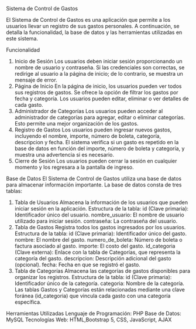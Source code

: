 Sistema de Control de Gastos

El Sistema de Control de Gastos es una aplicación que permite a los usuarios llevar un registro de sus gastos personales. A continuación, se detalla la funcionalidad, la base de datos y las herramientas utilizadas en este sistema.

Funcionalidad
1. Inicio de Sesión
Los usuarios deben iniciar sesión proporcionando un nombre de usuario y contraseña.
Si las credenciales son correctas, se redirige al usuario a la página de inicio; de lo contrario, se muestra un mensaje de error.
2. Página de Inicio
En la página de inicio, los usuarios pueden ver todos sus registros de gastos.
Se ofrece la opción de filtrar los gastos por fecha y categoría.
Los usuarios pueden editar, eliminar o ver detalles de cada gasto.
3. Administrador de Categorías
Los usuarios pueden acceder al administrador de categorías para agregar, editar o eliminar categorías.
Esto permite una mejor organización de los gastos.
4. Registro de Gastos
Los usuarios pueden ingresar nuevos gastos, incluyendo el nombre, importe, número de boleta, categoría, descripcion y fecha.
El sistema verifica si un gasto es repetido en la base de datos en función del importe, número de boleta y categoría, y muestra una advertencia si es necesario.
5. Cierre de Sesión
Los usuarios pueden cerrar la sesión en cualquier momento y los regresara a la pantalla de ingreso.

Base de Datos
El Sistema de Control de Gastos utiliza una base de datos para almacenar información importante. La base de datos consta de tres tablas:
1. Tabla de Usuarios
Almacena la información de los usuarios que pueden iniciar sesión en la aplicación.
Estructura de la tabla:
id (Clave primaria): Identificador único del usuario.
nombre_usuario: El nombre de usuario utilizado para iniciar sesión.
contraseña: La contraseña del usuario.
2. Tabla de Gastos
Registra todos los gastos ingresados por los usuarios.
Estructura de la tabla:
id (Clave primaria): Identificador único del gasto.
nombre: El nombre del gasto.
numero_de_boleta: Número de boleta o factura asociado al gasto.
importe: El costo del gasto.
id_categoria (Clave externa): Enlace con la tabla de Categorías, que representa la categoría del gasto.
descripcion: Descripción adicional del gasto (opcional).
fecha: Fecha en que se registró el gasto.
3. Tabla de Categorías
Almacena las categorías de gastos disponibles para organizar los registros.
Estructura de la tabla:
id (Clave primaria): Identificador único de la categoría.
categoria: Nombre de la categoría.
Las tablas Gastos y Categorías están relacionadas mediante una clave foránea (id_categoria) que vincula cada gasto con una categoría específica.

Herramientas Utilizadas
Lenguaje de Programación: PHP
Base de Datos: MySQL
Tecnologías Web: HTML,Bootstrap 5, CSS, JavaScript, AJAX
